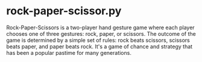 # rock-paper-scissor.py
Rock-Paper-Scissors is a two-player hand gesture game where each player chooses one of three gestures: rock, paper, or scissors. 
The outcome of the game is determined by a simple set of rules: rock beats scissors, scissors beats paper, and paper beats rock. 
It's a game of chance and strategy that has been a popular pastime for many generations.
